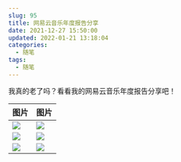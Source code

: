 ```yaml
---
slug: 95
title: 网易云音乐年度报告分享
date: 2021-12-27 15:50:00
updated: 2022-01-21 13:18:04
categories: 
  - 随笔
tags: 
  - 随笔
---
```



我真的老了吗？看看我的网易云音乐年度报告分享吧！

<!-- more -->

|图片|图片|
|---|---|
|![](https://img.zburu.com/i/2022/01/05/e4a09e27ce03402b785f6146b3e7bd4c.png)|![](https://img.zburu.com/i/2022/01/05/edab7be18b8a86446eecca5ba12cc957.png)|
|![](https://img.zburu.com/i/2022/01/05/4874723c4b9c811e5381a24fac83858e.png)|![](https://img.zburu.com/i/2022/01/05/bd5919404434a112f160995e65a78a3f.png)|
|![](https://img.zburu.com/i/2022/01/05/d1b4762890c69025fce02bd713623577.png)|![](https://img.zburu.com/i/2022/01/05/8bc61618b976b4c0a2498897ab4ac519.png)|
